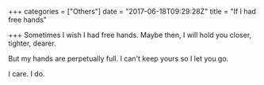 +++
categories = ["Others"]
date = "2017-06-18T09:29:28Z"
title = "If I had free hands"

+++
Sometimes I wish I had free hands. Maybe then, I will hold you closer, tighter, dearer.

But my hands are perpetually full. I can't keep yours so I let you go.

I care. I do.